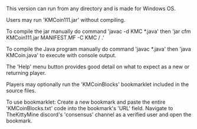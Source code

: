 This version can run from any directory and is made for Windows OS.

Users may run 'KMCoin111.jar' without compiling.

To compile the jar manually do command 'javac -d KMC *.java' then 'jar cfm KMCoin111.jar MANIFEST.MF -C KMC / .'

To compile the Java program manually do command 'javac *.java' then 'java KMCoin.java' to execute with console output.

The 'Help' menu button provides good detail on what to expect as a new or returning player.

Players may optionally run the 'KMCoinBlocks' bookmarklet included in the source files.

To use bookmarklet:
Create a new bookmark and paste the entire 'KMCoinBlocks.txt' code into the bookmark's 'URL' field.
Navigate to TheKittyMine discord's 'consensus' channel as a verified user and open the bookmark.
